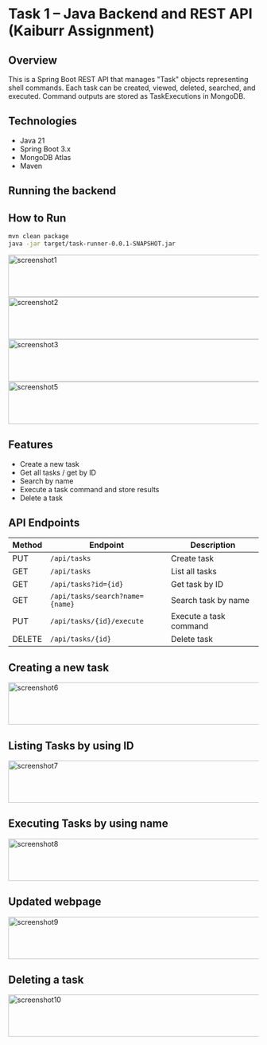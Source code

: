 # Task 1 – Java Backend and REST API (Kaiburr Assignment)

## Overview
This is a Spring Boot REST API that manages "Task" objects representing shell commands. Each task can be created, viewed, deleted, searched, and executed. Command outputs are stored as TaskExecutions in MongoDB.

## Technologies
- Java 21  
- Spring Boot 3.x  
- MongoDB Atlas  
- Maven

## Running the backend

## How to Run
```bash
mvn clean package
java -jar target/task-runner-0.0.1-SNAPSHOT.jar
```
<img width="1897" height="85" alt="screenshot1" src="https://github.com/user-attachments/assets/7545ac69-b2d1-4d5b-a156-794fdf214c92" />

<img width="1897" height="85" alt="screenshot2" src="https://github.com/user-attachments/assets/7545ac69-b2d1-4d5b-a156-794fdf214c92" />

<img width="1897" height="85" alt="screenshot3" src="https://github.com/user-attachments/assets/7545ac69-b2d1-4d5b-a156-794fdf214c92" />

<img width="1897" height="85" alt="screenshot5" src="https://github.com/user-attachments/assets/7545ac69-b2d1-4d5b-a156-794fdf214c92" />

## Features
- Create a new task  
- Get all tasks / get by ID  
- Search by name  
- Execute a task command and store results  
- Delete a task  

## API Endpoints
| Method | Endpoint | Description |
|---------|-----------|-------------|
| PUT | `/api/tasks` | Create task |
| GET | `/api/tasks` | List all tasks |
| GET | `/api/tasks?id={id}` | Get task by ID |
| GET | `/api/tasks/search?name={name}` | Search task by name |
| PUT | `/api/tasks/{id}/execute` | Execute a task command |
| DELETE | `/api/tasks/{id}` | Delete task |


## Creating a new task

<img width="1897" height="85" alt="screenshot6" src="https://github.com/user-attachments/assets/7545ac69-b2d1-4d5b-a156-794fdf214c92" />

## Listing Tasks by using ID

<img width="1897" height="85" alt="screenshot7" src="https://github.com/user-attachments/assets/7545ac69-b2d1-4d5b-a156-794fdf214c92" />

## Executing Tasks by using name

<img width="1897" height="85" alt="screenshot8" src="https://github.com/user-attachments/assets/7545ac69-b2d1-4d5b-a156-794fdf214c92" />

## Updated webpage

<img width="1897" height="85" alt="screenshot9" src="https://github.com/user-attachments/assets/7545ac69-b2d1-4d5b-a156-794fdf214c92" />

## Deleting a task

<img width="1897" height="85" alt="screenshot10" src="https://github.com/user-attachments/assets/7545ac69-b2d1-4d5b-a156-794fdf214c92" />

